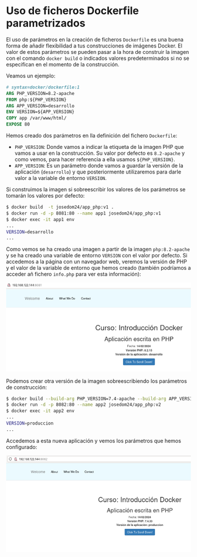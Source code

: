 # Uso de ficheros Dockerfile parametrizados

El uso de parámetros en la creación de ficheros `Dockerfile` es una buena forma de añadir flexibilidad a tus construcciones de imágenes Docker. El valor de estos parámetros se pueden pasar a la hora de construir la imagen con el comando `docker build` o indicados valores predeterminados si no se especifican en el momento de la construcción.

Veamos un ejemplo:

```Dockerfile
# syntax=docker/dockerfile:1
ARG PHP_VERSION=8.2-apache
FROM php:${PHP_VERSION}
ARG APP_VERSION=desarrollo
ENV VERSION=${APP_VERSION}
COPY app /var/www/html/
EXPOSE 80
```

Hemos creado dos parámetros en lla definición del fichero `Dockerfile`:

* `PHP_VERSION`: Donde vamos a indicar la etiqueta de la imagen PHP que vamos a usar en la construcción. Su valor por defecto es `8.2-apache` y como vemos, para hacer referencia a ella usamos `${PHP_VERSION}`.
* `APP_VERSION`: Es un parámetro donde vamos a guardar la versión de la aplicación (`desarrollo`) y que posteriormente utilizaremos para darle valor a la variable de entorno `VERSION`.

Si construimos la imagen si sobreescribir los valores de los parámetros se tomarán los valores por defecto:

```bash
$ docker build  -t josedom24/app_php:v1 .
$ docker run -d -p 8081:80 --name app1 josedom24/app_php:v1
$ docker exec -it app1 env
...
VERSION=desarrollo
...
```

Como vemos se ha creado una imagen a partir de la imagen `php:8.2-apache` y se ha creado una variable de entorno `VERSION` con el valor por defecto. Si accedemos a la página con un navegador web, veremos la versión de PHP y el valor de la variable de entorno que hemos creado (también podríamos a acceder añ fichero `info.php` para ver esta información):

![php](img/variables1.png)

Podemos crear otra versión de la imagen sobreescribiendo los parámetros de construcción:

```bash
$ docker build --build-arg PHP_VERSION=7.4-apache --build-arg APP_VERSION=produccion -t josedom24/app_php:v2 .
$ docker run -d -p 8082:80 --name app2 josedom24/app_php:v2
$ docker exec -it app2 env
...
VERSION=produccion
...
```

Accedemos a esta nueva aplicación y vemos los parámetros que hemos configurado:

![php](img/variables2.png)

